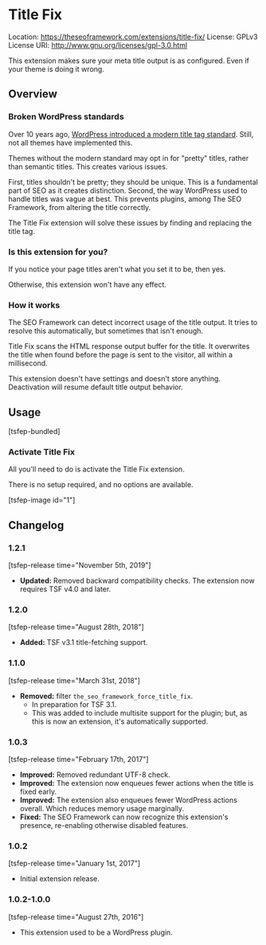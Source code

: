 # Title Fix
Location: https://theseoframework.com/extensions/title-fix/
License: GPLv3
License URI: http://www.gnu.org/licenses/gpl-3.0.html

This extension makes sure your meta title output is as configured. Even if your theme is doing it wrong.

## Overview

### Broken WordPress standards

Over 10 years ago, [WordPress introduced a modern title tag standard](https://make.wordpress.org/core/2014/10/29/title-tags-in-4-1/). Still, not all themes have implemented this.

Themes without the modern standard may opt in for "pretty" titles, rather than semantic titles. This creates various issues.

First, titles shouldn't be pretty; they should be unique. This is a fundamental part of SEO as it creates distinction.
Second, the way WordPress used to handle titles was vague at best. This prevents plugins, among The SEO Framework, from altering the title correctly.

The Title Fix extension will solve these issues by finding and replacing the title tag.

### Is this extension for you?

If you notice your page titles aren't what you set it to be, then yes.

Otherwise, this extension won't have any effect.

### How it works

The SEO Framework can detect incorrect usage of the title output. It tries to resolve this automatically, but sometimes that isn't enough.

Title Fix scans the HTML response output buffer for the title. It overwrites the title when found before the page is sent to the visitor, all within a millisecond.

This extension doesn't have settings and doesn't store anything. Deactivation will resume default title output behavior.

## Usage

[tsfep-bundled]

### Activate Title Fix

All you'll need to do is activate the Title Fix extension.

There is no setup required, and no options are available.

[tsfep-image id="1"]

## Changelog

### 1.2.1

[tsfep-release time="November 5th, 2019"]

* **Updated:** Removed backward compatibility checks. The extension now requires TSF v4.0 and later.

### 1.2.0

[tsfep-release time="August 28th, 2018"]

* **Added:** TSF v3.1 title-fetching support.

### 1.1.0

[tsfep-release time="March 31st, 2018"]

* **Removed:** filter `the_seo_framework_force_title_fix`.
	* In preparation for TSF 3.1.
	* This was added to include multisite support for the plugin; but, as this is now an extension, it's automatically supported.

### 1.0.3

[tsfep-release time="February 17th, 2017"]

* **Improved:** Removed redundant UTF-8 check.
* **Improved:** The extension now enqueues fewer actions when the title is fixed early.
* **Improved:** The extension also enqueues fewer WordPress actions overall. Which reduces memory usage marginally.
* **Fixed:** The SEO Framework can now recognize this extension's presence, re-enabling otherwise disabled features.

### 1.0.2

[tsfep-release time="January 1st, 2017"]

* Initial extension release.

### 1.0.2-1.0.0

[tsfep-release time="August 27th, 2016"]

* This extension used to be a WordPress plugin.
